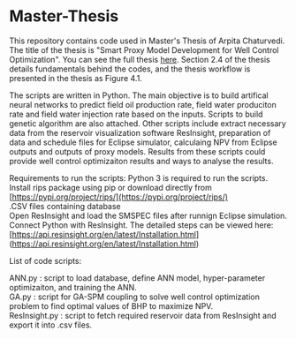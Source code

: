 # Master-Thesis
This repository contains code used in Master's Thesis of Arpita Chaturvedi.
The title of the thesis is "Smart Proxy Model Development for Well Control Optimization". You can see the full thesis [here](Documents/TPG4920-Arpita.pdf). Section 2.4 of the thesis details fundamentals behind the codes, and the thesis workflow is presented in the thesis as Figure 4.1.

The scripts are written in Python. The main objective is to build artifical neural networks to predict field oil production rate, field water produciton rate and field water injection rate based on the inputs. Scripts to build genetic algorithm are also attached. Other scripts include extract necessary data from the reservoir visualization software ResInsight, preparation of data and schedule files for Eclipse simulator, calculaing NPV from Eclipse outputs and outputs of proxy models. Results from these scripts could provide well control optimizaiton results and ways to analyse the results.

Requirements to run the scripts:
Python 3 is required to run the scripts.
Install rips package using pip or download directly from [https://pypi.org/project/rips/](https://pypi.org/project/rips/)   
.CSV files containing database  
Open ResInsight and load the SMSPEC files after runnign Eclipse simulation.   
Connect Python with ResInsight. The detailed steps can be viewed here: [https://api.resinsight.org/en/latest/Installation.html] (https://api.resinsight.org/en/latest/Installation.html)


List of code scripts:

ANN.py : script to load database, define ANN model, hyper-parameter optimizaiton, and training the ANN.  
GA.py : script for GA-SPM coupling to solve well control optimization problem to find optimal values of BHP to maximize NPV.  
ResInsight.py : script to fetch required reservoir data from ResInsight and export it into .csv files.  
